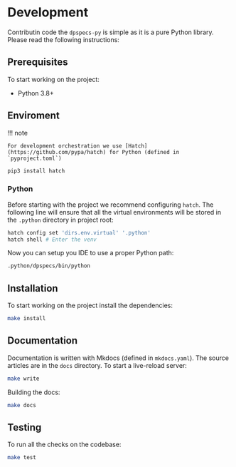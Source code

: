 # Development

Contributin code the `dpspecs-py` is simple as it is a pure Python library. Please read the following instructions:

## Prerequisites

To start working on the project:

- Python 3.8+

## Enviroment

!!! note

    For development orchestration we use [Hatch](https://github.com/pypa/hatch) for Python (defined in `pyproject.toml`)

```bash
pip3 install hatch
```

### Python

Before starting with the project we recommend configuring `hatch`. The following line will ensure that all the virtual environments will be stored in the `.python` directory in project root:

```bash
hatch config set 'dirs.env.virtual' '.python'
hatch shell # Enter the venv
```

Now you can setup you IDE to use a proper Python path:

```bash
.python/dpspecs/bin/python
```

## Installation

To start working on the project install the dependencies:

```bash
make install
```

## Documentation

Documentation is written with Mkdocs (defined in `mkdocs.yaml`). The source articles are in the `docs` directory. To start a live-reload server:

```bash
make write
```

Building the docs:

```bash
make docs
```

## Testing

To run all the checks on the codebase:

```bash
make test
```
